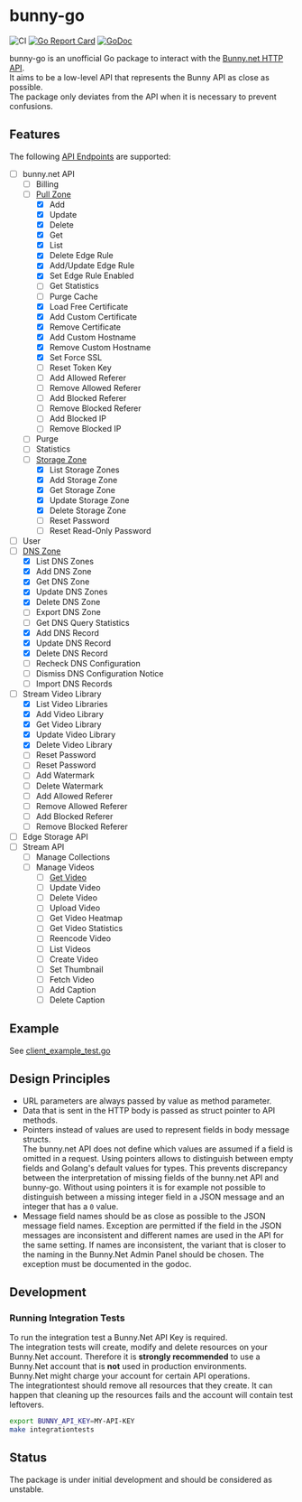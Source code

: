 # bunny-go
![CI](https://github.com/simplesurance/bunny-go/actions/workflows/ci.yml/badge.svg)
[![Go Report Card](https://goreportcard.com/badge/github.com/simplesurance/bunny-go)](https://goreportcard.com/report/github.com/simplesurance/bunny-go)
[![GoDoc](https://img.shields.io/badge/godoc-reference-blue.svg)](https://pkg.go.dev/github.com/simplesurance/bunny-go)

bunny-go is an unofficial Go package to interact with the [Bunny.net HTTP
API](https://docs.bunny.net/reference/bunnynet-api-overview). \
It aims to be a low-level API that represents the Bunny API as close as
possible. \
The package only deviates from the API when it is necessary to prevent
confusions.

## Features

The following [API
Endpoints](https://docs.bunny.net/reference/bunnynet-api-overview) are supported:

- [ ] bunny.net API
  - [ ] Billing
  - [ ] [Pull Zone](https://docs.bunny.net/reference/pullzonepublic_index)
    - [x] Add
    - [x] Update
    - [x] Delete
    - [x] Get
    - [x] List
    - [x] Delete Edge Rule
    - [x] Add/Update Edge Rule
    - [x] Set Edge Rule Enabled
    - [ ] Get Statistics
    - [ ] Purge Cache
    - [x] Load Free Certificate
    - [x] Add Custom Certificate
    - [x] Remove Certificate
    - [x] Add Custom Hostname
    - [x] Remove Custom Hostname
    - [x] Set Force SSL
    - [ ] Reset Token Key
    - [ ] Add Allowed Referer
    - [ ] Remove Allowed Referer
    - [ ] Add Blocked Referer
    - [ ] Remove Blocked Referer
    - [ ] Add Blocked IP
    - [ ] Remove Blocked IP
  - [ ] Purge
  - [ ] Statistics
  - [ ] [Storage Zone](https://docs.bunny.net/reference/storagezonepublic_index)
    - [x] List Storage Zones
    - [x] Add Storage Zone
    - [x] Get Storage Zone
    - [x] Update Storage Zone
    - [x] Delete Storage Zone
    - [ ] Reset Password
    - [ ] Reset Read-Only Password
- [ ] User
- [ ] [DNS Zone](https://docs.bunny.net/reference/dnszonepublic_index)
  - [x] List DNS Zones
  - [x] Add DNS Zone
  - [x] Get DNS Zone
  - [x] Update DNS Zones
  - [x] Delete DNS Zone
  - [ ] Export DNS Zone
  - [ ] Get DNS Query Statistics
  - [x] Add DNS Record
  - [x] Update DNS Record
  - [x] Delete DNS Record
  - [ ] Recheck DNS Configuration
  - [ ] Dismiss DNS Configuration Notice
  - [ ] Import DNS Records
- [ ] Stream Video Library
  - [x] List Video Libraries
  - [x] Add Video Library
  - [x] Get Video Library
  - [x] Update Video Library
  - [x] Delete Video Library
  - [ ] Reset Password
  - [ ] Reset Password
  - [ ] Add Watermark
  - [ ] Delete Watermark
  - [ ] Add Allowed Referer
  - [ ] Remove Allowed Referer
  - [ ] Add Blocked Referer
  - [ ] Remove Blocked Referer
- [ ] Edge Storage API
- [ ] Stream API
  - [ ] Manage Collections
  - [ ] Manage Videos
    - [ ] [Get Video](https://docs.bunny.net/reference/video_getvideo)
    - [ ] Update Video
    - [ ] Delete Video
    - [ ] Upload Video
    - [ ] Get Video Heatmap
    - [ ] Get Video Statistics
    - [ ] Reencode Video
    - [ ] List Videos
    - [ ] Create Video
    - [ ] Set Thumbnail
    - [ ] Fetch Video
    - [ ] Add Caption
    - [ ] Delete Caption

## Example

See [client_example_test.go](client_example_test.go)

## Design Principles

- URL parameters are always passed by value as method parameter.
- Data that is sent in the HTTP body is passed as struct
  pointer to API methods.
- Pointers instead of values are used to represent fields in body message
  structs. \
  The bunny.net API does not define which values are assumed if a field
  is omitted in a request.
  Using pointers allows to distinguish between empty fields and Golang's default
  values for types. This prevents discrepancy between the interpretation of
  missing fields of the bunny.net API and bunny-go.
  Without using pointers it is for example not possible to distinguish between a
  missing integer field in a JSON message and an integer that has a `0` value.
- Message field names should be as close as possible to the JSON message field
  names. Exception are permitted if the field in the JSON messages are
  inconsistent and different names are used in the API for the same setting.
  If names are inconsistent, the variant that is closer to the naming in the
  Bunny.Net Admin Panel should be chosen. The exception must be documented in
  the godoc.

## Development

### Running Integration Tests

To run the integration test a Bunny.Net API Key is required. \
The integration tests will create, modify and delete resources on your Bunny.Net
account. Therefore it is **strongly recommended** to use a Bunny.Net account
that is **not** used in production environments. \
Bunny.Net might charge your account for certain API operations. \
The integrationtest should remove all resources that they create. It can happen
that cleaning up the resources fails and the account will contain test
leftovers.

```sh
export BUNNY_API_KEY=MY-API-KEY
make integrationtests
```

## Status

The package is under initial development and should be considered as unstable.
